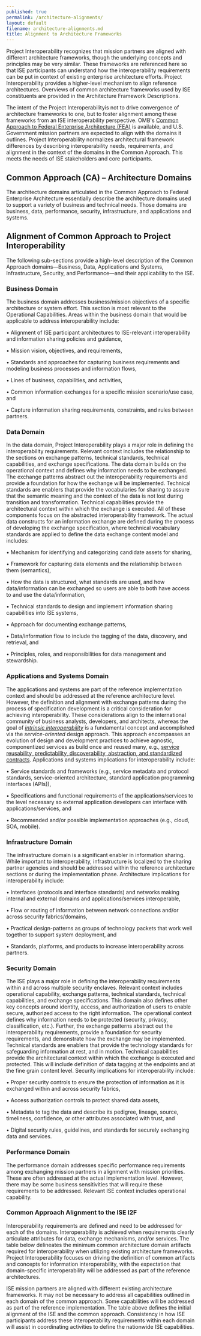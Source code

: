 ```yaml
---
published: true
permalink: /architecture-alignments/
layout: default
filename: architecture-alignments.md
title: Alignment to Architecture Frameworks
---
```


Project Interoperability recognizes that mission partners are aligned with different architecture frameworks, though the underlying concepts and principles may be very similar. These frameworks are referenced here so that ISE participants can understand how the interoperability requirements can be put in context of existing enterprise architecture efforts. Project Interoperability provides a higher-level mechanism to align reference architectures. Overviews of common architecture frameworks used by ISE constituents are provided in the Architecture Framework Descriptions.

The intent of the Project Interoperabilityis not to drive convergence of architecture frameworks to one, but to foster alignment among these frameworks from an ISE interoperability perspective. OMB's [Common Approach to Federal Enterprise Architecture (FEA)](http://www.whitehouse.gov/omb/e-gov/fea) is available, and U.S. Government mission partners are expected to align with the domains it outlines. Project Interoperability normalizes architectural framework differences by describing interoperability needs, requirements, and alignment in the context of the domains in the Common Approach. This meets the needs of ISE stakeholders and core participants.

## Common Approach (CA) – Architecture Domains

The architecture domains articulated in the Common Approach to Federal Enterprise Architecture essentially describe the architecture domains used to support a variety of business and technical needs. Those domains are business, data, performance, security, infrastructure, and applications and systems.

## Alignment of Common Approach to Project Interoperability

The following sub-sections provide a high-level description of the Common Approach domains—Business, Data, Applications and Systems, Infrastructure, Security, and Performance—and their applicability to the ISE.

### Business Domain

The business domain addresses business/mission objectives of a specific architecture or system effort. This section is most relevant to the Operational Capabilities. Areas within the business domain that would be applicable to address interoperability include:

• Alignment of ISE participant architectures to ISE-relevant interoperability and information sharing policies and guidance,

• Mission vision, objectives, and requirements,

• Standards and approaches for capturing business requirements and modeling business processes and information flows,

• Lines of business, capabilities, and activities,

• Common information exchanges for a specific mission scenario/use case, and

• Capture information sharing requirements, constraints, and rules between partners.

### Data Domain

In the data domain, Project Interoperability plays a major role in defining the interoperability requirements. Relevant context includes the relationship to the sections on exchange patterns, technical standards, technical capabilities, and exchange specifications. The data domain builds on the operational context and defines why information needs to be exchanged. The exchange patterns abstract out the interoperability requirements and provide a foundation for how the exchange will be implemented. Technical standards are enablers that provide the vocabularies for sharing to assure that the semantic meaning and the context of the data is not lost during transition and transformation. Technical capabilities provide the architectural context within which the exchange is executed. All of these components focus on the abstracted interoperability framework. The actual data constructs for an information exchange are defined during the process of developing the exchange specification, where technical vocabulary standards are applied to define the data exchange content model and includes:

• Mechanism for identifying and categorizing candidate assets for sharing,

• Framework for capturing data elements and the relationship between them (semantics),

• How the data is structured, what standards are used, and how data/information can be exchanged so users are able to both have access to and use the data/information,

• Technical standards to design and implement information sharing capabilities into ISE systems,

• Approach for documenting exchange patterns,

• Data/information flow to include the tagging of the data, discovery, and retrieval, and

• Principles, roles, and responsibilities for data management and stewardship.

### Applications and Systems Domain

The applications and systems are part of the reference implementation context and should be addressed at the reference architecture level. However, the definition and alignment with exchange patterns during the process of specification development is a critical consideration for achieving interoperability. These considerations align to the international community of business analysts, developers, and architects, whereas the goal of [_intrinsic interoperability_](http://en.wikipedia.org/wiki/Service-orientation_design_principles) is a fundamental concept and accomplished via the _service-oriented_ design approach. This approach encompasses an evolution of design and development practices to achieve agnostic, componentized services as build once and reused many, e.g., [service reusability, predictability, discoverability, abstraction, and standardized contracts](http://serviceorientation.com/serviceorientation/service_orientation_and_interoperability). Applications and systems implications for interoperability include:

• Service standards and frameworks (e.g., service metadata and protocol standards, service-oriented architecture, standard application programming interfaces (APIs)),

• Specifications and functional requirements of the applications/services to the level necessary so external application developers can interface with applications/services, and

• Recommended and/or possible implementation approaches (e.g., cloud, SOA, mobile).

### Infrastructure Domain

The infrastructure domain is a significant enabler in information sharing. While important to interoperability, infrastructure is localized to the sharing partner agencies and should be addressed within the reference architecture sections or during the implementation phase. Architecture implications for interoperability include:

• Interfaces (protocols and interface standards) and networks making internal and external domains and applications/services interoperable,

• Flow or routing of information between network connections and/or across security fabrics/domains,

• Practical design-patterns as groups of technology packets that work well together to support system deployment, and

• Standards, platforms, and products to increase interoperability across partners.

### Security Domain

The ISE plays a major role in defining the interoperability requirements within and across multiple security enclaves. Relevant context includes operational capability, exchange patterns, technical standards, technical capabilities, and exchange specifications. This domain also defines other key concepts around identity, access, and authorization of users to enable secure, authorized access to the right information. The operational context defines why information needs to be protected (security, privacy, classification, etc.). Further, the exchange patterns abstract out the interoperability requirements, provide a foundation for security requirements, and demonstrate how the exchange may be implemented. Technical standards are enablers that provide the technology standards for safeguarding information at rest, and in motion. Technical capabilities provide the architectural context within which the exchange is executed and protected. This will include definition of data tagging at the endpoints and at the fine grain content level. Security implications for interoperability include:

• Proper security controls to ensure the protection of information as it is exchanged within and across security fabrics,

• Access authorization controls to protect shared data assets,

• Metadata to tag the data and describe its pedigree, lineage, source, timeliness, confidence, or other attributes associated with trust, and

• Digital security rules, guidelines, and standards for securely exchanging data and services.

### Performance Domain

The performance domain addresses specific performance requirements among exchanging mission partners in alignment with mission priorities. These are often addressed at the actual implementation level. However, there may be some business sensitivities that will require these requirements to be addressed. Relevant ISE context includes operational capability.

### Common Approach Alignment to the ISE I2F

Interoperability requirements are defined and need to be addressed for each of the domains. Interoperability is achieved when requirements clearly articulate attributes for data, exchange mechanisms, and/or services. The table below delineates the minimum common architecture domain artifacts required for interoperability when utilizing existing architecture frameworks. Project Interoperability focuses on driving the definition of common artifacts and concepts for information interoperability, with the expectation that domain-specific interoperability will be addressed as part of the reference architectures.

ISE mission partners are aligned with different existing architecture frameworks. It may not be necessary to address all capabilities outlined in each domain of the common approach. Some capabilities will be addressed as part of the reference implementation. The table above defines the initial alignment of the ISE and the common approach. Consistency in how ISE participants address these interoperability requirements within each domain will assist in coordinating activities to define the nationwide ISE capabilities.
